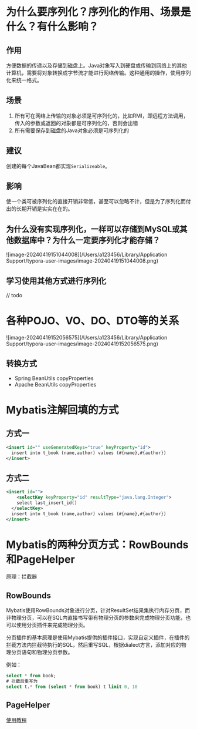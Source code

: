 # 为什么要序列化？序列化的作用、场景是什么？有什么影响？

## 作用

方便数据的传递以及存储到磁盘上。Java对象写入到硬盘或传输到网络上的其他计算机，需要将对象转换成字节流才能进行网络传输。这种通用的操作，使用序列化来统一格式。

## 场景

1. 所有可在网络上传输的对象必须是可序列化的，比如RMI，即远程方法调用，传入的参数或返回的对象都是可序列化的，否则会出错
2. 所有需要保存到磁盘的Java对象必须是可序列化的

## 建议

创建的每个JavaBean都实现`Serializeable`。

## 影响

使一个类可被序列化的直接开销非常低，甚至可以忽略不计，但是为了序列化而付出的长期开销是实实在在的。

## 为什么没有实现序列化，一样可以存储到MySQL或其他数据库中？为什么一定要序列化才能存储？

![image-20240419151044008](/Users/a123456/Library/Application Support/typora-user-images/image-20240419151044008.png)

## 学习使用其他方式进行序列化

// todo

# 各种POJO、VO、DO、DTO等的关系

![image-20240419152056575](/Users/a123456/Library/Application Support/typora-user-images/image-20240419152056575.png)

## 转换方式

- Spring BeanUtils copyProperties
- Apache BeanUtils copyProperties

# Mybatis注解回填的方式

## 方式一

```xml
<insert id="" useGeneratedKeys="true" keyProperty="id">
  insert into t_book (name,author) values (#{name},#{author})
</insert>
```

## 方式二

```xml
<insert id="">
	<selectKey keyProperty="id" resultType="java.lang.Integer">
  	select last_insert_id()
  </selectKey>
  insert into t_book (name,author) values (#{name},#{author})
</insert>
```

# Mybatis的两种分页方式：RowBounds和PageHelper

原理：拦截器

## RowBounds

Mybatis使用RowBounds对象进行分页，针对ResultSet结果集执行内存分页，而非物理分页，可以在SQL内直接书写带有物理分页的参数来完成物理分页功能，也可以使用分页插件来完成物理分页。

分页插件的基本原理是使用Mybatis提供的插件接口，实现自定义插件，在插件的拦截方法内拦截待执行的SQL，然后重写SQL，根据dialect方言，添加对应的物理分页语句和物理分页参数。

例如：

```sql
select * from book;
# 拦截后重写为
select t.* from (select * from book) t limit 0, 10
```

## PageHelper

[使用教程](https://pagehelper.github.io/docs/howtouse/)
